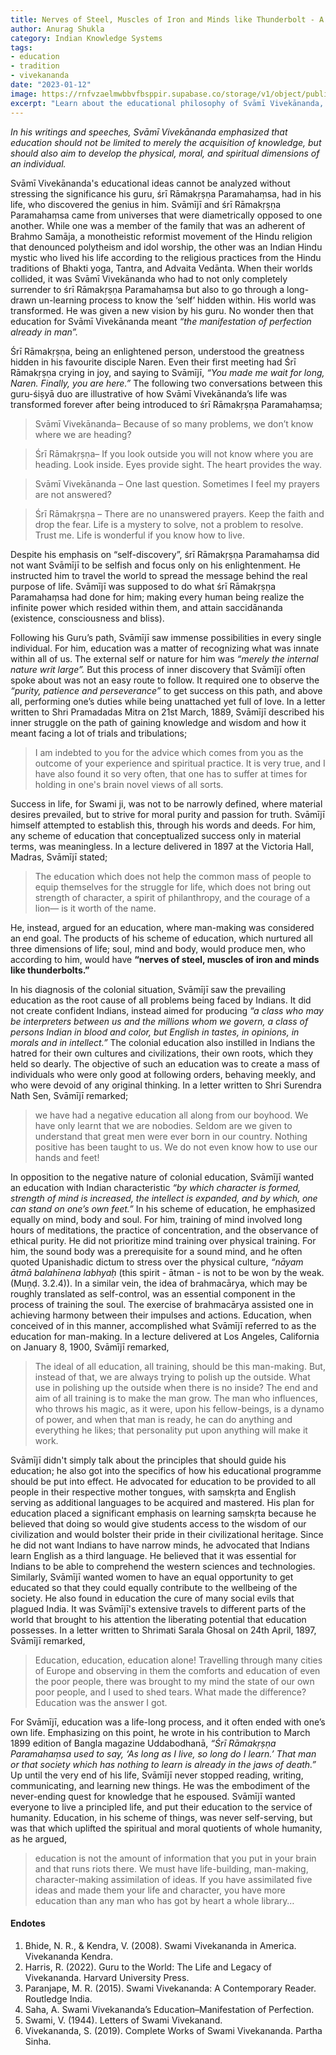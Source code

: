 ```yaml
---
title: Nerves of Steel, Muscles of Iron and Minds like Thunderbolt - A Hindu Monk’s Quest for Education
author: Anurag Shukla
category: Indian Knowledge Systems
tags:
- education
- tradition
- vivekananda
date: "2023-01-12"
image: https://rnfvzaelmwbbvfbsppir.supabase.co/storage/v1/object/public/brhatwebsite/05dhiti/61.webp
excerpt: "Learn about the educational philosophy of Svāmī Vivekānanda, as influenced by his guru Śrī Rāmakṛṣṇa Paramahaṃsa, who emphasized the importance of developing the physical, moral, and spiritual dimensions of individuals. Discover how Svāmījī's ideas on self-discovery and inner realization were shaped by his guru, and the importance of purity, patience, and perseverance on the path to knowledge and wisdom."
---
```


*In his writings and speeches, Svāmī Vivekānanda emphasized that education should not be limited to merely the acquisition of knowledge, but should also aim to develop the physical, moral, and spiritual dimensions of an individual.*

Svāmī Vivekānanda's educational ideas cannot be analyzed without stressing the significance his guru, śrī Rāmakṛṣṇa Paramahaṃsa, had in his life, who discovered the genius in him. Svāmījī and śrī Rāmakṛṣṇa Paramahaṃsa came from universes that were diametrically opposed to one another. While one was a member of the family that was an adherent of Brahmo Samāja, a monotheistic reformist movement of the Hindu religion that denounced polytheism and idol worship, the other was an Indian Hindu mystic who lived his life according to the religious practices from the Hindu traditions of Bhakti yoga, Tantra, and Advaita Vedānta. When their worlds collided, it was Svāmī Vivekānanda who had to not only completely surrender to śrī Rāmakṛṣṇa Paramahaṃsa but also to go through a long-drawn un-learning process to know the ‘self’ hidden within. His world was transformed. He was given a new vision by his guru. No wonder then that education for Svāmī Vivekānanda meant *“the manifestation of perfection already in man”.*

Śrī Rāmakṛṣṇa, being an enlightened person, understood the greatness hidden in his favourite disciple Naren. Even their first meeting had Śrī Rāmakṛṣṇa crying in joy, and saying to Svāmījī, *“You made me wait for long, Naren. Finally, you are here.”* The following two conversations between this guru-śiṣyā duo are illustrative of how Svāmī Vivekānanda’s life was transformed forever after being introduced to śrī Rāmakṛṣṇa Paramahaṃsa; 

> Svāmī Vivekānanda– Because of so many problems, we don’t know where we are heading?

> Śrī Rāmakṛṣṇa– If you look outside you will not know where you are heading. Look inside. Eyes provide sight. The heart provides the way.

> Svāmī Vivekānanda  – One last question. Sometimes I feel my prayers are not answered?

> Śrī Rāmakṛṣṇa – There are no unanswered prayers. Keep the faith and drop the fear. Life is a mystery to solve, not a problem to resolve. Trust me. Life is wonderful if you know how to live.

Despite his emphasis on “self-discovery”, śrī Rāmakṛṣṇa Paramahaṃsa did not want Svāmījī to be selfish and focus only on his enlightenment. He instructed him to travel the world to spread the message behind the real purpose of life. Svāmījī was supposed to do what śrī Rāmakṛṣṇa Paramahaṃsa had done for him; making every human being realize the infinite power which resided within them, and attain saccidānanda (existence, consciousness and bliss). 

Following his Guru’s path, Svāmījī saw immense possibilities in every single individual. For him, education was a matter of recognizing what was innate within all of us. The external self or nature for him was *“merely the internal nature writ large”.* But this process of inner discovery that Svāmījī often spoke about was not an easy route to follow. It required one to observe the *“purity, patience and perseverance”* to get success on this path, and above all, performing one’s duties while being unattached yet full of love. In a letter written to Shri Pramadadas Mitra on 21st March, 1889, Svāmījī described his inner struggle on the path of gaining knowledge and wisdom and how it meant facing a lot of trials and tribulations; 

> I am indebted to you for the advice which comes from you as the outcome of your experience and spiritual practice. It is very true, and I have also found it so very often, that one has to suffer at times for holding in one's brain novel views of all sorts.

Success in life, for Swami ji, was not to be narrowly defined, where material desires prevailed, but to strive for moral purity and passion for truth. Svāmījī himself attempted to establish this, through his words and deeds. For him, any scheme of education that conceptualized success only in material terms, was meaningless.  In a lecture delivered in 1897 at the Victoria Hall, Madras, Svāmījī stated;

> The education which does not help the common mass of people to equip themselves for the struggle for life, which does not bring out strength of character, a spirit of philanthropy, and the courage of a lion— is it worth of the name.

He, instead, argued for an education, where man-making was considered an end goal. The products of his scheme of education, which nurtured all three dimensions of life; soul, mind and body, would produce men, who according to him, would have **“nerves of steel, muscles of iron and minds like thunderbolts.”**

In his diagnosis of the colonial situation, Svāmījī saw the prevailing education as the root cause of all problems being faced by Indians. It did not create confident Indians, instead aimed for producing *“a class who may be interpreters between us and the millions whom we govern, a class of persons Indian in blood and color, but English in tastes, in opinions, in morals and in intellect.”* The colonial education also instilled in Indians the hatred for their own cultures and civilizations, their own roots, which they held so dearly. The objective of such an education was to create a mass of individuals who were only good at following orders, behaving meekly, and who were devoid of any original thinking. In a letter written to Shri Surendra Nath Sen, Svāmījī remarked;

> we have had a negative education all along from our boyhood. We have only learnt that we are nobodies. Seldom are we given to understand that great men were ever born in our country. Nothing positive has been taught to us. We do not even know how to use our hands and feet!

In opposition to the negative nature of colonial education, Svāmījī wanted an education with Indian characteristic *“by which character is formed, strength of mind is increased, the intellect is expanded, and by which, one can stand on one’s own feet.”* In his scheme of education, he emphasized equally on mind, body and soul. For him, training of mind involved long hours of meditations, the practice of concentration, and the observance of ethical purity. He did not prioritize mind training over physical training. For him, the sound body was a prerequisite for a sound mind, and he often quoted Upanishadic dictum to stress over the physical culture, *“nāyam ātmā balahīnena labhyaḥ* (this spirit - ātman - is not to be won by the weak. (Muṇḍ. 3.2.4)). In a similar vein, the idea of brahmacārya, which may be roughly translated as self-control, was an essential component in the process of training the soul. The exercise of brahmacārya assisted one in achieving harmony between their impulses and actions. Education, when conceived of in this manner, accomplished what Svāmījī referred to as the education for man-making. In a lecture delivered at Los Angeles, California on January 8, 1900, Svāmījī remarked,

> The ideal of all education, all training, should be this man-making. But, instead of that, we are always trying to polish up the outside. What use in polishing up the outside when there is no inside? The end and aim of all training is to make the man grow. The man who influences, who throws his magic, as it were, upon his fellow-beings, is a dynamo of power, and when that man is ready, he can do anything and everything he likes; that personality put upon anything will make it work.

Svāmījī didn't simply talk about the principles that should guide his education; he also got into the specifics of how his educational programme should be put into effect. He advocated for education to be provided to all people in their respective mother tongues, with saṃskṛta and English serving as additional languages to be acquired and mastered. His plan for education placed a significant emphasis on learning saṃskṛta because he believed that doing so would give students access to the wisdom of our civilization and would bolster their pride in their civilizational heritage. Since he did not want Indians to have narrow minds, he advocated that Indians learn English as a third language. He believed that it was essential for Indians to be able to comprehend the western sciences and technologies. Similarly, Svāmījī wanted women to have an equal opportunity to get educated so that they could equally contribute to the wellbeing of the society. He also found in education the cure of many social evils that plagued India. It was Svāmījī's extensive travels to different parts of the world that brought to his attention the liberating potential that education possesses. In a letter written to Shrimati Sarala Ghosal on 24th April, 1897, Svāmījī remarked,

> Education, education, education alone! Travelling through many cities of Europe and observing in them the comforts and education of even the poor people, there was brought to my mind the state of our own poor people, and I used to shed tears. What made the difference? Education was the answer I got.

For Svāmījī, education was a life-long process, and it often ended with one’s own life. Emphasizing on this point, he wrote in his contribution to March 1899 edition of Bangla magazine Uddabodhanā, *“Śrī Rāmakṛṣṇa Paramahaṃsa used to say, ‘As long as I live, so long do I learn.’ That man or that society which has nothing to learn is already in the jaws of death.”* Up until the very end of his life, Svāmījī never stopped reading, writing, communicating, and learning new things. He was the embodiment of the never-ending quest for knowledge that he espoused. Svāmījī wanted everyone to live a principled life, and put their education to the service of humanity. Education, in his scheme of things, was never self-serving, but was that which uplifted the spiritual and moral quotients of whole humanity, as he argued,

> education is not the amount of information that you put in your brain and that runs riots there. We must have life-building, man-making, character-making assimilation of ideas. If you have assimilated five ideas and made them your life and character, you have more education than any man who has got by heart a whole library…

#### Endotes 
1. Bhide, N. R., & Kendra, V. (2008). Swami Vivekananda in America. Vivekananda Kendra.
2. Harris, R. (2022). Guru to the World: The Life and Legacy of Vivekananda. Harvard University Press.
3. Paranjape, M. R. (2015). Swami Vivekananda: A Contemporary Reader. Routledge India. 
4. Saha, A. Swami Vivekananda’s Education–Manifestation of Perfection.
5. Swami, V. (1944). Letters of Swami Vivekanand.
6. Vivekananda, S. (2019). Complete Works of Swami Vivekananda. Partha Sinha.


